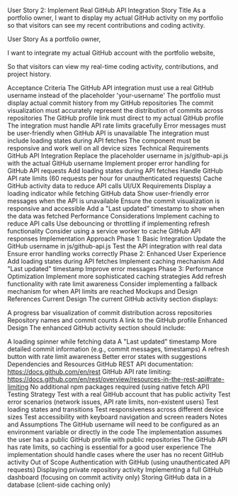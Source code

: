 User Story 2: Implement Real GitHub API Integration
Story Title
As a portfolio owner, I want to display my actual GitHub activity on my portfolio so that visitors can see my recent contributions and coding activity.

User Story
As a portfolio owner,

I want to integrate my actual GitHub account with the portfolio website,

So that visitors can view my real-time coding activity, contributions, and project history.

Acceptance Criteria
 The GitHub API integration must use a real GitHub username instead of the placeholder 'your-username'
 The portfolio must display actual commit history from my GitHub repositories
 The commit visualization must accurately represent the distribution of commits across repositories
 The GitHub profile link must direct to my actual GitHub profile
 The integration must handle API rate limits gracefully
 Error messages must be user-friendly when GitHub API is unavailable
 The integration must include loading states during API fetches
 The component must be responsive and work well on all device sizes
Technical Requirements
GitHub API Integration
Replace the placeholder username in js/github-api.js with the actual GitHub username
Implement proper error handling for GitHub API requests
Add loading states during API fetches
Handle GitHub API rate limits (60 requests per hour for unauthenticated requests)
Cache GitHub activity data to reduce API calls
UI/UX Requirements
Display a loading indicator while fetching GitHub data
Show user-friendly error messages when the API is unavailable
Ensure the commit visualization is responsive and accessible
Add a "Last updated" timestamp to show when the data was fetched
Performance Considerations
Implement caching to reduce API calls
Use debouncing or throttling if implementing refresh functionality
Consider using a service worker to cache GitHub API responses
Implementation Approach
Phase 1: Basic Integration
Update the GitHub username in js/github-api.js
Test the API integration with real data
Ensure error handling works correctly
Phase 2: Enhanced User Experience
Add loading states during API fetches
Implement caching mechanism
Add "Last updated" timestamp
Improve error messages
Phase 3: Performance Optimization
Implement more sophisticated caching strategies
Add refresh functionality with rate limit awareness
Consider implementing a fallback mechanism for when API limits are reached
Mockups and Design References
Current Design
The current GitHub activity section displays:

A progress bar visualization of commit distribution across repositories
Repository names and commit counts
A link to the GitHub profile
Enhanced Design
The enhanced GitHub activity section should include:

A loading spinner while fetching data
A "Last updated" timestamp
More detailed commit information (e.g., commit messages, timestamps)
A refresh button with rate limit awareness
Better error states with suggestions
Dependencies and Resources
GitHub REST API documentation: https://docs.github.com/en/rest
GitHub API rate limiting: https://docs.github.com/en/rest/overview/resources-in-the-rest-api#rate-limiting
No additional npm packages required (using native fetch API)
Testing Strategy
Test with a real GitHub account that has public activity
Test error scenarios (network issues, API rate limits, non-existent users)
Test loading states and transitions
Test responsiveness across different device sizes
Test accessibility with keyboard navigation and screen readers
Notes and Assumptions
The GitHub username will need to be configured as an environment variable or directly in the code
The implementation assumes the user has a public GitHub profile with public repositories
The GitHub API has rate limits, so caching is essential for a good user experience
The implementation should handle cases where the user has no recent GitHub activity
Out of Scope
Authentication with GitHub (using unauthenticated API requests)
Displaying private repository activity
Implementing a full GitHub dashboard (focusing on commit activity only)
Storing GitHub data in a database (client-side caching only)